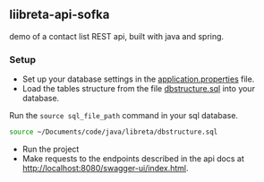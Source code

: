 ## liibreta-api-sofka

demo of a contact list REST api, built with java and spring.

### Setup
- Set up your database settings in the [application.properties](./src/main/resources/application.properties) file.
- Load the tables structure from the file [dbstructure.sql](./dbstructure.sql) into your database.

Run the `source sql_file_path` command in your sql database.
```sh
source ~/Documents/code/java/libreta/dbstructure.sql
```
- Run the project
- Make requests to the endpoints described in the api docs at [http://localhost:8080/swagger-ui/index.html](http://localhost:8080/swagger-ui/index.html).

